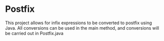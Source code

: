 # Postfix
This project allows for infix expressions to be converted to postfix using Java.
All conversions can be used in the main method, and conversions will be carried out in Postfix.java
